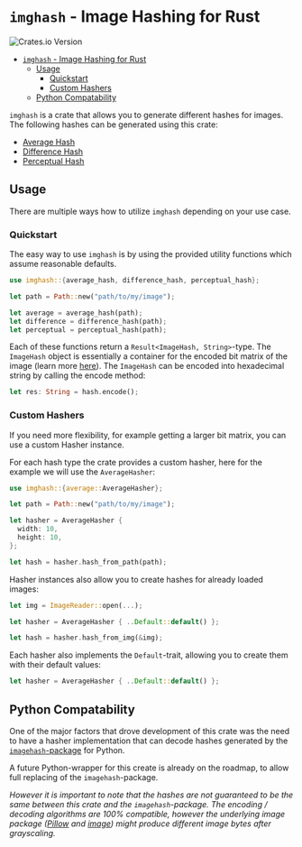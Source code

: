 # `imghash` - Image Hashing for Rust

![Crates.io Version](https://img.shields.io/crates/v/imghash)

- [`imghash` - Image Hashing for Rust](#imghash---image-hashing-for-rust)
  - [Usage](#usage)
    - [Quickstart](#quickstart)
    - [Custom Hashers](#custom-hashers)
  - [Python Compatability](#python-compatability)

`imghash` is a crate that allows you to generate different hashes for images. The following hashes can be generated using this crate:

* [Average Hash](./docs/average.md)
* [Difference Hash](./docs/difference.md)
* [Perceptual Hash](./docs/perceptual.md)

## Usage

There are multiple ways how to utilize `imghash` depending on your use case.

### Quickstart

The easy way to use `imghash` is by using the provided utility functions which assume reasonable defaults.

```rust
use imghash::{average_hash, difference_hash, perceptual_hash};

let path = Path::new("path/to/my/image");

let average = average_hash(path);
let difference = difference_hash(path);
let perceptual = perceptual_hash(path);
```

Each of these functions return a `Result<ImageHash, String>`-type. The `ImageHash` object is essentially a container for the encoded bit matrix of the image (learn more [here](./docs/encoding.md)). The `ImageHash` can be encoded into hexadecimal string by calling the encode method:

```rust
let res: String = hash.encode();
```

### Custom Hashers

If you need more flexibility, for example getting a larger bit matrix, you can use a custom Hasher instance.

For each hash type the crate provides a custom hasher, here for the example we will use the `AverageHasher`:

```rust
use imghash::{average::AverageHasher};

let path = Path::new("path/to/my/image");

let hasher = AverageHasher {
  width: 10,
  height: 10,
};

let hash = hasher.hash_from_path(path);
```

Hasher instances also allow you to create hashes for already loaded images:

```rust
let img = ImageReader::open(...);

let hasher = AverageHasher { ..Default::default() };

let hash = hasher.hash_from_img(&img);
```

Each hasher also implements the `Default`-trait, allowing you to create them with their default values:

```rust
let hasher = AverageHasher { ..Default::default() };
```

## Python Compatability

One of the major factors that drove development of this crate was the need to have a hasher implementation that can decode hashes generated by the [`imagehash`-package](https://pypi.org/project/ImageHash/) for Python.

A future Python-wrapper for this create is already on the roadmap, to allow full replacing of the `imagehash`-package.

_However it is important to note that the hashes are not guaranteed to be the same between this crate and the `imagehash`-package. The encoding / decoding algorithms are 100% compatible, however the underlying image package ([Pillow](https://pypi.org/project/pillow/) and [image](https://crates.io/crates/image)) might produce different image bytes after grayscaling._